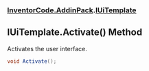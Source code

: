 ### [InventorCode.AddinPack](InventorCode.AddinPack.md 'InventorCode.AddinPack').[IUiTemplate](InventorCode.AddinPack.IUiTemplate.md 'InventorCode.AddinPack.IUiTemplate')

## IUiTemplate.Activate() Method

Activates the user interface.

```csharp
void Activate();
```